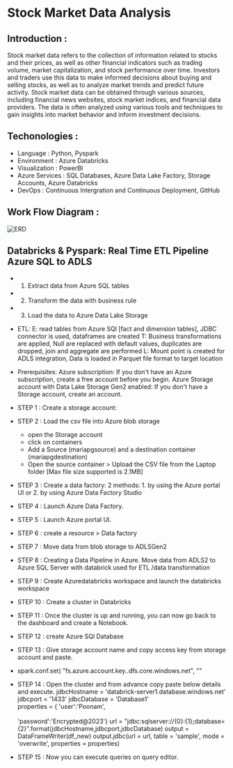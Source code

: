 # Stock Market Data Analysis

## Introduction :
Stock market data refers to the collection of information related to stocks and their prices, as well as other financial indicators such as trading volume, market capitalization, and stock performance over time. 
		Investors and traders use this data to make informed decisions about buying and selling stocks, as well as to analyze market trends and predict future activity. 
		Stock market data can be obtained through various sources, including financial news websites, stock market indices, and financial data providers. 
The data is often analyzed using various tools and techniques to gain insights into market behavior and inform investment decisions.

## Techonologies :
* Language 		: Python, Pyspark
* Environment 		: Azure Databricks
* Visualization 	: PowerBI
* Azure Services 	: SQL Databases, Azure Data Lake Factory, Storage Accounts, Azure Databricks
* DevOps 		: Continuous Intergration and Continuous Deployment, GitHub

## Work Flow Diagram :
![ERD](https://github.com/Poonam-Patil-29/Stock-Market-Data-Analysys-Databricks/assets/104273538/323b831e-aaeb-4478-a289-ab121dea87b5)

## Databricks & Pyspark: Real Time ETL Pipeline Azure SQL to ADLS
* 1. Extract data from Azure SQL tables<br>
* 2. Transform the data with business rule<br>
* 3. Load the data to Azure Data Lake Storage<br>
* ETL:
  E: read tables from Azure SQl [fact and dimension tables], JDBC connector is used, dataframes are created
  T: Business transformations are applied, Null are replaced with default values, duplicates are dropped, join and aggregate are performed
  L: Mount point is created for ADLS integration, Data is loaded in Parquet file format to target location

* Prerequisites:
  Azure subscription: If you don't have an Azure subscription, create a free account before you begin.
  Azure Storage account with Data Lake Storage Gen2 enabled: If you don't have a Storage account, create an account.

* STEP 1 : Create a storage account:
* STEP 2 : Load the csv file into Azure blob storage
  - open the Storage account
  - click on containers
  - Add a Source (mariapgsource) and a destination container (mariapgdestination)
  - Open the source container > Upload the CSV file from the Laptop folder [Max file size supported is 2.1MB]
* STEP 3 : Create a data factory: 2 methods: 1. by using the Azure portal UI or 2. by using Azure Data Factory Studio
* STEP 4 : Launch Azure Data Factory.
* STEP 5 : Launch Azure portal UI.
* STEP 6 : create a resource > Data factory
* STEP 7 : Move data from blob storage to ADLSGen2
* STEP 8 : Creating a Data Pipeline in Azure. Move data from ADLS2 to Azure SQL Server with databrick used for ETL /data transformation
* STEP 9 : Create Azuredatabricks workspace and launch the databricks workspace
* STEP 10 : Create a cluster in Databricks 
* STEP 11 : Once the cluster is up and running, you can now go back to the dashboard and create a Notebook.
* STEP 12 : create Azure SQl Database
* STEP 13 : Give storage account name <storage account> and copy access key from storage account and paste.
* spark.conf.set(
	"fs.azure.account.key.<storage account>.dfs.core.windows.net",
  "<access key>"
* STEP 14 : Open the cluster and from advance copy paste below details and execute.
  jdbcHostname = 'databrick-server1.database.windows.net'
  jdbcport = '1433'
  jdbcDatabase = 'Database1'                   
  properties = {
  	'user':'Poonam', </br>                           
 	'password':'Encrypted@2023'}
  url = "jdbc:sqlserver://{0}:{1};database={2}".format(jdbcHostname,jdbcport,jdbcDatabase)
  output = DataFrameWriter(df_new)
  output.jdbc(url = url, table = 'sample', mode = 'overwrite', properties = properties)
* STEP 15 : Now you can execute queries on query editor.
